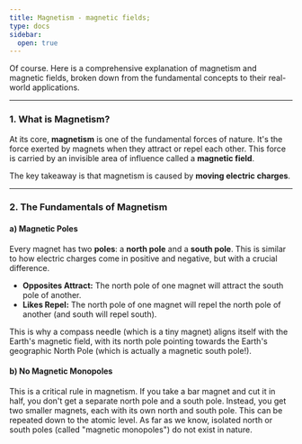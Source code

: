 ```yaml
---
title: Magnetism - magnetic fields;
type: docs
sidebar:
  open: true
---
```


Of course. Here is a comprehensive explanation of magnetism and magnetic fields, broken down from the fundamental concepts to their real-world applications.

---

### **1. What is Magnetism?**

At its core, **magnetism** is one of the fundamental forces of nature. It's the force exerted by magnets when they attract or repel each other. This force is carried by an invisible area of influence called a **magnetic field**.

The key takeaway is that magnetism is caused by **moving electric charges**.

---

### **2. The Fundamentals of Magnetism**

#### a) Magnetic Poles
Every magnet has two **poles**: a **north pole** and a **south pole**. This is similar to how electric charges come in positive and negative, but with a crucial difference.

*   **Opposites Attract:** The north pole of one magnet will attract the south pole of another.
*   **Likes Repel:** The north pole of one magnet will repel the north pole of another (and south will repel south).

This is why a compass needle (which is a tiny magnet) aligns itself with the Earth's magnetic field, with its north pole pointing towards the Earth's geographic North Pole (which is actually a magnetic south pole!).

#### b) No Magnetic Monopoles
This is a critical rule in magnetism. If you take a bar magnet and cut it in half, you don't get a separate north pole and a south pole. Instead, you get two smaller magnets, each with its own north and south pole. This can be repeated down to the atomic level. As far as we know, isolated north or south poles (called "magnetic monopoles") do not exist in nature.

